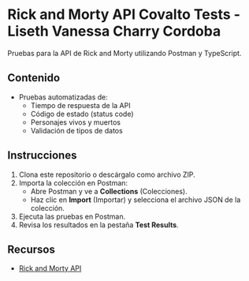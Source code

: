 # Rick and Morty API Covalto Tests - Liseth Vanessa Charry Cordoba

Pruebas para la API de Rick and Morty utilizando Postman y TypeScript.

## Contenido
- Pruebas automatizadas de:
  - Tiempo de respuesta de la API
  - Código de estado (status code)
  - Personajes vivos y muertos
  - Validación de tipos de datos

## Instrucciones
1. Clona este repositorio o descárgalo como archivo ZIP.
2. Importa la colección en Postman:
   - Abre Postman y ve a **Collections** (Colecciones).
   - Haz clic en **Import** (Importar) y selecciona el archivo JSON de la colección.
3. Ejecuta las pruebas en Postman.
4. Revisa los resultados en la pestaña **Test Results**.

## Recursos
- [Rick and Morty API](https://rickandmortyapi.com/)
